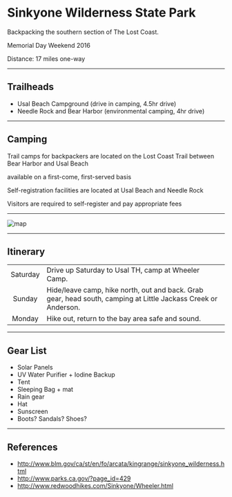 # Sinkyone Wilderness State Park

Backpacking the southern section of The Lost Coast.

Memorial Day Weekend 2016

Distance: 17 miles one-way

---

## Trailheads

-   Usal Beach Campground (drive in camping, 4.5hr drive)
-   Needle Rock and Bear Harbor (environmental camping, 4hr drive)

---

## Camping

Trail camps for backpackers are located on the Lost Coast Trail between Bear Harbor and Usal Beach

available on a first-come, first-served basis

Self-registration facilities are located at Usal Beach and Needle Rock

Visitors are required to self-register and pay appropriate fees

---

![map](http://www.mobilemaplets.com/thumbnails/9665_thumbnail-1024.jpg)

---

## Itinerary

|          |                                                                                                                |
|:--------:|----------------------------------------------------------------------------------------------------------------|
| Saturday | Drive up Saturday to Usal TH, camp at Wheeler Camp.                                                            |
|  Sunday  | Hide/leave camp, hike north, out and back. Grab gear, head south, camping at Little Jackass Creek or Anderson. |
|  Monday  | Hike out, return to the bay area safe and sound.                                                               |

---

## Gear List

- Solar Panels
- UV Water Purifier + Iodine Backup
- Tent
- Sleeping Bag + mat
- Rain gear
- Hat
- Sunscreen
- Boots? Sandals? Shoes?

---

## References

-   <http://www.blm.gov/ca/st/en/fo/arcata/kingrange/sinkyone_wilderness.html>
-   <http://www.parks.ca.gov/?page_id=429>
-   <http://www.redwoodhikes.com/Sinkyone/Wheeler.html>

